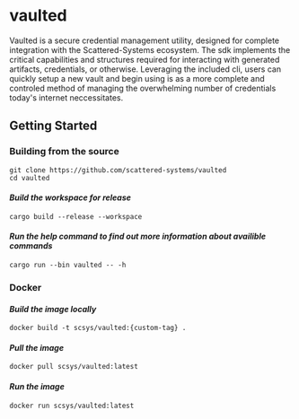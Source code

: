 # vaulted

Vaulted is a secure credential management utility, designed for complete integration with the Scattered-Systems ecosystem. The sdk implements the critical capabilities and structures required for interacting with generated artifacts, credentials, or otherwise. Leveraging the included cli, users can quickly setup a new vault and begin using is as a more complete and controled method of managing the overwhelming number of credentials today's internet neccessitates.

## Getting Started

### Building from the source

    git clone https://github.com/scattered-systems/vaulted
    cd vaulted

#### _Build the workspace for release_

    cargo build --release --workspace

#### _Run the help command to find out more information about availible commands_

    cargo run --bin vaulted -- -h

### Docker

#### _Build the image locally_

    docker build -t scsys/vaulted:{custom-tag} .

#### _Pull the image_

    docker pull scsys/vaulted:latest

#### _Run the image_

    docker run scsys/vaulted:latest
